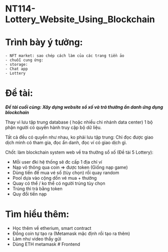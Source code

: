 # NT114-Lottery_Website_Using_Blockchain
# Trình bày ý tưởng: 
	- NFT market: sao chép cách làm của các trang tiền ảo 
	- chuỗi cung ứng: 
	- storage: 
	- Chat app
	- Lottery
# Đề tài:

***Đề tài cuối cùng: Xây dựng website sổ xố và trả thưởng ẩn danh ứng dụng blockchain***


Thay vì lưu tập trung database ( hoặc nhiều chi nhánh data center) 1 bộ phận người có quyền hành truy cập bộ dữ liệu.

Tất cả đều có quyền như nhau, ko phải lưu tập trung: Chỉ đọc được giao dịch mình có tham gia, đọc ẩn danh, đọc ví có giao dịch gì.

Chốt: làm blockchain system web về tra thưởng sổ xố (Đề tài 5 Lottery): 

- Mỗi user đki hệ thống sẽ đc cấp 1 địa chỉ ví
- Nạp vô thông qua coin => được token (Giống nạp game)
- Dùng tiền để mua vé số (tùy chọn) rồi quay random
- Pool dựa vào cộng dồn vé mua + thưởng
- Quay có thể / ko thể có người trúng tùy chọn
- Trúng thì trả bằng token 
- Quy đổi tiền nạp

# Tìm hiểu thêm:

- Học thêm về etherium, smart contract
- Đồng coin tự tạo ra (Metamask mặc định rồi tạo ra thêm)
- Làm như video thầy gửi 
- Dùng ETH metamask # Frontend
